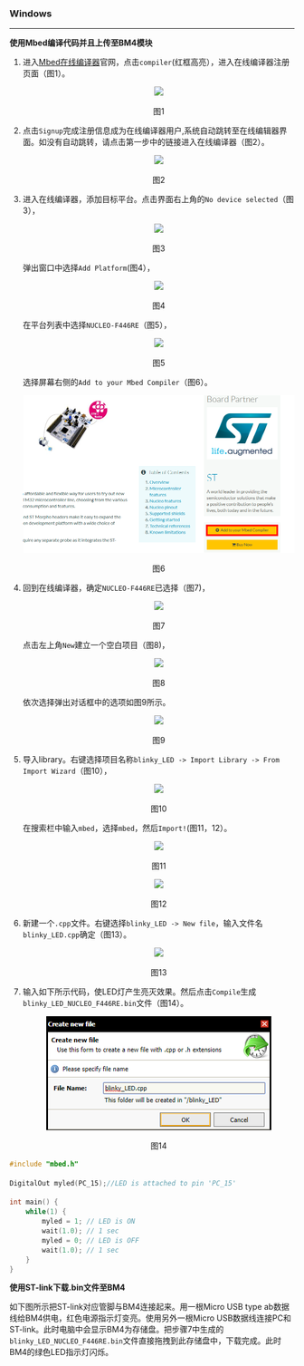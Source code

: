 ### Windows
---
**使用Mbed编译代码并且上传至BM4模块**

1. 进入[Mbed在线编译器](https://os.mbed.com/)官网，点击`compiler`(红框高亮），进入在线编译器注册页面（图1）。<p align="center">![](../../images/1.png)</p> <p align="center">图1</p>
2. 点击`Signup`完成注册信息成为在线编译器用户,系统自动跳转至在线编辑器界面。如没有自动跳转，请点击第一步中的链接进入在线编译器（图2）。<p align="center">![](https://github.com/yongbinme/ioNeurons_BM4_user_guide/blob/master/images/2.png)</p><p align="center">图2</p>
3. 进入在线编译器，添加目标平台。点击界面右上角的`No device selected`（图3），<p align="center">![](https://github.com/yongbinme/ioNeurons_BM4_user_guide/blob/master/images/3.png)</p><p align="center">图3</p>
弹出窗口中选择`Add Platform`(图4），<p align="center">![](https://github.com/yongbinme/ioNeurons_BM4_user_guide/blob/master/images/4.png)</p><p align="center">图4</p>
在平台列表中选择`NUCLEO-F446RE`（图5），<p align="center">![](https://github.com/yongbinme/ioNeurons_BM4_user_guide/blob/master/images/5.png)</p><p align="center">图5</p>
选择屏幕右侧的`Add to your Mbed Compiler`（图6）。<p align="center">![](https://github.com/yongbinme/ioNeurons_BM4_user_guide/blob/master/images/6.png)</p><p align="center">图6</p>
4. 回到在线编译器，确定`NUCLEO-F446RE`已选择（图7)，<p align="center">![](https://github.com/yongbinme/ioNeurons_BM4_user_guide/blob/master/images/7.png)</p><p align="center">图7</p>点击左上角`New`建立一个空白项目（图8)，<p align="center">![](https://github.com/yongbinme/ioNeurons_BM4_user_guide/blob/master/images/8.png)</p><p align="center">图8</p>依次选择弹出对话框中的选项如图9所示。<p align="center">![](https://github.com/yongbinme/ioNeurons_BM4_user_guide/blob/master/images/9.png)</p><p align="center">图9</p>
5. 导入library。右键选择项目名称`blinky_LED -> Import Library -> From Import Wizard`（图10），<p align="center">![](https://github.com/yongbinme/ioNeurons_BM4_user_guide/blob/master/images/10.png)</p><p align="center">图10</p>在搜索栏中输入`mbed`，选择`mbed`，然后`Import!`(图11，12）。<p align="center">![](https://github.com/yongbinme/ioNeurons_BM4_user_guide/blob/master/images/11.png)</p><p align="center">图11</p><p align="center">![](https://github.com/yongbinme/ioNeurons_BM4_user_guide/blob/master/images/12.png)</p><p align="center">图12</p>
6. 新建一个`.cpp`文件。右键选择`blinky_LED -> New file`，输入文件名`blinky_LED.cpp`确定（图13）。<p align="center">![](https://github.com/yongbinme/ioNeurons_BM4_user_guide/blob/master/images/13.png)</p><p align="center">图13</p>
7. 输入如下所示代码，使LED灯产生亮灭效果。然后点击`Compile`生成`blinky_LED_NUCLEO_F446RE.bin`文件（图14）。<p align="center">![](https://github.com/yongbinme/ioNeurons_BM4_user_guide/blob/master/images/14.png)</p><p align="center">图14</p>

```c
#include "mbed.h"

DigitalOut myled(PC_15);//LED is attached to pin 'PC_15'

int main() {
    while(1) {
        myled = 1; // LED is ON
        wait(1.0); // 1 sec
        myled = 0; // LED is OFF
        wait(1.0); // 1 sec
    }
}
```
**使用ST-link下载.bin文件至BM4**

如下图所示把ST-link对应管脚与BM4连接起来。用一根Micro USB type ab数据线给BM4供电，红色电源指示灯变亮。使用另外一根Micro USB数据线连接PC和ST-link。此时电脑中会显示BM4为存储盘。把步骤7中生成的`blinky_LED_NUCLEO_F446RE.bin`文件直接拖拽到此存储盘中，下载完成。此时BM4的绿色LED指示灯闪烁。


